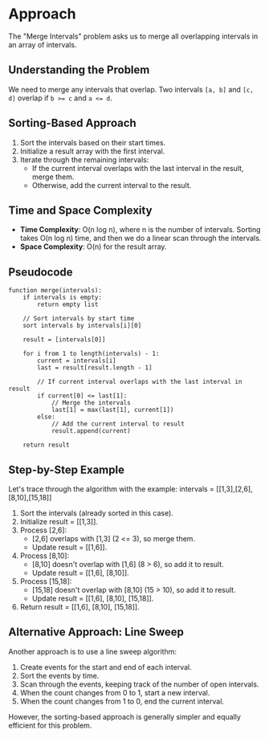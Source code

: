 # Approach

The "Merge Intervals" problem asks us to merge all overlapping intervals in an array of intervals.

## Understanding the Problem

We need to merge any intervals that overlap. Two intervals `[a, b]` and `[c, d]` overlap if `b >= c` and `a <= d`.

## Sorting-Based Approach

1. Sort the intervals based on their start times.
2. Initialize a result array with the first interval.
3. Iterate through the remaining intervals:
   - If the current interval overlaps with the last interval in the result, merge them.
   - Otherwise, add the current interval to the result.

## Time and Space Complexity

- **Time Complexity**: O(n log n), where n is the number of intervals. Sorting takes O(n log n) time, and then we do a linear scan through the intervals.
- **Space Complexity**: O(n) for the result array.

## Pseudocode

```
function merge(intervals):
    if intervals is empty:
        return empty list
    
    // Sort intervals by start time
    sort intervals by intervals[i][0]
    
    result = [intervals[0]]
    
    for i from 1 to length(intervals) - 1:
        current = intervals[i]
        last = result[result.length - 1]
        
        // If current interval overlaps with the last interval in result
        if current[0] <= last[1]:
            // Merge the intervals
            last[1] = max(last[1], current[1])
        else:
            // Add the current interval to result
            result.append(current)
    
    return result
```

## Step-by-Step Example

Let's trace through the algorithm with the example: intervals = [[1,3],[2,6],[8,10],[15,18]]

1. Sort the intervals (already sorted in this case).
2. Initialize result = [[1,3]].
3. Process [2,6]:
   - [2,6] overlaps with [1,3] (2 <= 3), so merge them.
   - Update result = [[1,6]].
4. Process [8,10]:
   - [8,10] doesn't overlap with [1,6] (8 > 6), so add it to result.
   - Update result = [[1,6], [8,10]].
5. Process [15,18]:
   - [15,18] doesn't overlap with [8,10] (15 > 10), so add it to result.
   - Update result = [[1,6], [8,10], [15,18]].
6. Return result = [[1,6], [8,10], [15,18]].

## Alternative Approach: Line Sweep

Another approach is to use a line sweep algorithm:
1. Create events for the start and end of each interval.
2. Sort the events by time.
3. Scan through the events, keeping track of the number of open intervals.
4. When the count changes from 0 to 1, start a new interval.
5. When the count changes from 1 to 0, end the current interval.

However, the sorting-based approach is generally simpler and equally efficient for this problem.
